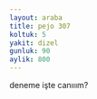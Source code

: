 ```yaml
---
layout: araba
title: pejo 307
koltuk: 5
yakit: dizel
gunluk: 90
aylik: 800
---
```


deneme işte canııım?
